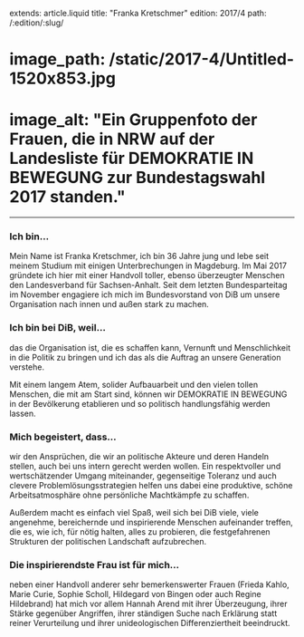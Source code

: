 extends: article.liquid
title: "Franka Kretschmer"
edition: 2017/4
path: /:edition/:slug/

# image_path: /static/2017-4/Untitled-1520x853.jpg
# image_alt: "Ein Gruppenfoto der Frauen, die in NRW auf der Landesliste für DEMOKRATIE IN BEWEGUNG zur Bundestagswahl 2017 standen."

---

### Ich bin…
Mein Name ist Franka Kretschmer, ich bin 36 Jahre jung und lebe seit meinem Studium mit einigen Unterbrechungen in Magdeburg. Im Mai 2017 gründete ich hier mit einer Handvoll toller, ebenso überzeugter Menschen den Landesverband für Sachsen-Anhalt. Seit dem letzten Bundesparteitag im November engagiere ich mich im Bundesvorstand von DiB um unsere Organisation nach innen und außen stark zu machen.

### Ich bin bei DiB, weil… 
das die Organisation ist, die es schaffen kann, Vernunft und Menschlichkeit in die Politik zu bringen und ich das als die Auftrag an unsere Generation verstehe.

Mit einem langem Atem, solider Aufbauarbeit und den vielen tollen Menschen, die mit am Start sind, können wir DEMOKRATIE IN BEWEGUNG in der Bevölkerung etablieren und so politisch handlungsfähig werden lassen.

### Mich begeistert, dass… 

wir den Ansprüchen, die wir an politische Akteure und deren Handeln stellen, auch bei uns intern gerecht werden wollen. Ein respektvoller und wertschätzender Umgang miteinander, gegenseitige Toleranz und auch clevere Problemlösungsstrategien helfen uns dabei eine produktive, schöne Arbeitsatmosphäre ohne persönliche Machtkämpfe zu schaffen.

Außerdem macht es einfach viel Spaß, weil sich bei DiB viele, viele angenehme, bereichernde und inspirierende Menschen aufeinander treffen, die es, wie ich, für nötig halten, alles zu probieren, die festgefahrenen Strukturen der politischen Landschaft aufzubrechen.

### Die inspirierendste Frau ist für mich... 

neben einer Handvoll anderer sehr bemerkenswerter Frauen (Frieda Kahlo, Marie Curie, Sophie Scholl, Hildegard von Bingen oder auch Regine Hildebrand) hat mich vor allem Hannah Arend mit ihrer Überzeugung, ihrer Stärke gegenüber Angriffen, ihrer ständigen Suche nach Erklärung statt reiner Verurteilung und ihrer unideologischen Differenziertheit beeindruckt.

